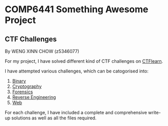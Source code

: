 # COMP6441 Something Awesome Project 


## CTF Challenges 
By WENG XINN CHOW (z5346077)

For my project, I have solved different kind of CTF challenges on [CTFlearn](https://ctflearn.com/challenge/1/browse). 

I have attempted various challenges, which can be catogorised into:
1. [Binary](https://github.com/Wengxinn/comp6441sap-/tree/main/Binary)
2. [Cryptography](https://github.com/Wengxinn/comp6441sap-/tree/main/Cryptography)
3. [Forensics](https://github.com/Wengxinn/comp6441sap-/tree/main/Forensics)
4. [Reverse Engineering](https://github.com/Wengxinn/comp6441sap-/tree/main/Reverse_Engineering)
5. [Web](https://github.com/Wengxinn/comp6441sap-/tree/main/Web)

For each challenge, I have included a complete and comprehensive write-up solutions as well as all the files required. 
